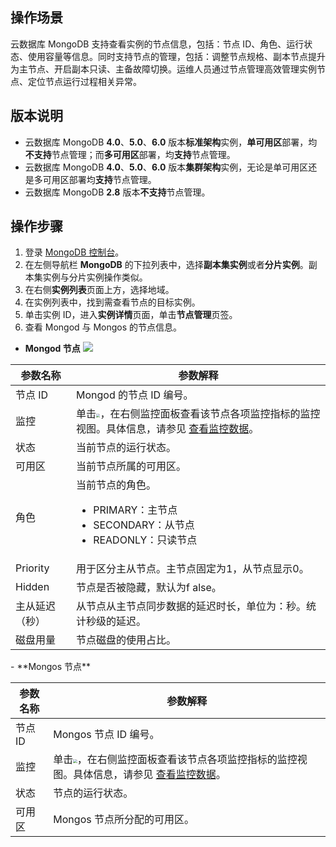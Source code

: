 ## 操作场景

云数据库 MongoDB 支持查看实例的节点信息，包括：节点 ID、角色、运行状态、使用容量等信息。同时支持节点的管理，包括：调整节点规格、副本节点提升为主节点、开启副本只读、主备故障切换。运维人员通过节点管理高效管理实例节点、定位节点运行过程相关异常。

## 版本说明

- 云数据库 MongoDB **4.0**、**5.0**、**6.0** 版本**标准架构**实例，**单可用区**部署，均**不支持**节点管理；而**多可用区**部署，均**支持**节点管理。
- 云数据库 MongoDB **4.0**、**5.0**、**6.0** 版本**集群架构**实例，无论是单可用区还是多可用区部署均**支持**节点管理。
- 云数据库 MongoDB **2.8** 版本**不支持**节点管理。

## 操作步骤

1. 登录 [MongoDB 控制台](https://console.cloud.tencent.com/mongodb)。
2. 在左侧导航栏 **MongoDB** 的下拉列表中，选择**副本集实例**或者**分片实例**。副本集实例与分片实例操作类似。
3. 在右侧**实例列表**页面上方，选择地域。
4. 在实例列表中，找到需查看节点的目标实例。
5. 单击实例 ID，进入**实例详情**页面，单击**节点管理**页签。
6. 查看 Mongod 与 Mongos 的节点信息。
 - **Mongod 节点**
![](https://qcloudimg.tencent-cloud.cn/raw/4192fc90e595849b0155c80d0dd8592b.png)
<table>
<thead><tr><th>参数名称</th><th>参数解释</th></tr></thead>
<tbody><tr>
<td>节点 ID</td>
<td>Mongod 的节点 ID 编号。</td></tr>
<tr>
<td>监控</td>
<td>单击<img src="https://qcloudimg.tencent-cloud.cn/raw/dc4a0ccd630c929fcb9095841df8fb0d.png" style="zoom:40%;">，在右侧监控面板查看该节点各项监控指标的监控视图。具体信息，请参见 <a href="https://cloud.tencent.com/document/product/240/3564">查看监控数据</a>。</td></tr>
<tr>
<td>状态</td><td>当前节点的运行状态。</td></tr>
<tr>
<td>可用区</td><td>当前节点所属的可用区。</td></tr>
<tr>
<td>角色</td>
<td>当前节点的角色。<ul><li>PRIMARY：主节点</li><li>SECONDARY：从节点</li><li>READONLY：只读节点</li></ul></td></tr>
<tr>
<td>Priority</td>
<td>用于区分主从节点。主节点固定为1，从节点显示0。</td></tr>
<tr>
<td>Hidden</td>
<td>节点是否被隐藏，默认为f alse。</td></tr>
<tr>
<td>主从延迟（秒）</td>
<td>从节点从主节点同步数据的延迟时长，单位为：秒。统计秒级的延迟。</td></tr>
<tr>
<td>磁盘用量</td><td>节点磁盘的使用占比。</td></tr>
</tbody></table>
 - **Mongos 节点**
<table>
<thead><tr><th>参数名称</th><th>参数解释</th></tr></thead>
<tbody>
<tr>
<td>节点 ID</td><td>Mongos 节点 ID 编号。</td></tr>
<tr>
<td>监控</td>
<td>单击<img src="https://qcloudimg.tencent-cloud.cn/raw/dc4a0ccd630c929fcb9095841df8fb0d.png" style="zoom:40%;">，在右侧监控面板查看该节点各项监控指标的监控视图。具体信息，请参见 <a href="https://cloud.tencent.com/document/product/240/3564">查看监控数据</a>。</td></tr>
<tr>
<td>状态</td><td>节点的运行状态。</td></tr>
<tr>
<td>可用区</td><td>Mongos 节点所分配的可用区。</td></tr>
</tbody></table>



